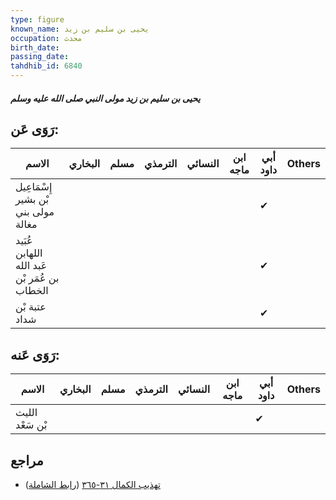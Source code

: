 ```yaml
---
type: figure
known_name: يحيى بن سليم بن زيد
occupation: محدث
birth_date:
passing_date:
tahdhib_id: 6840
---
```

##### يحيى بن سليم بن زيد مولى النبي صلى الله عليه وسلم

## رَوَى عَن:
| الاسم                                        | البخاري | مسلم | الترمذي | النسائي | ابن ماجه | أبي داود | Others |
| -------------------------------------------- | ------- | ---- | ------- | ------- | -------- | -------- | ------ |
| إِسْمَاعِيل بْن بشير مولى بني مغالة          |         |      |         |         |          | ✔        |        |
| عُبَيد اللهابن عَبد الله بن عُمَر بْن الخطاب |         |      |         |         |          | ✔        |        |
| عتبة بْن شداد                                |         |      |         |         |          | ✔        |        |
## رَوَى عَنه:
| الاسم           | البخاري | مسلم | الترمذي | النسائي | ابن ماجه | أبي داود | Others |
| --------------- | ------- | ---- | ------- | ------- | -------- | -------- | ------ |
| الليث بْن سَعْد |         |      |         |         |          | ✔        |        |
## مراجع
- [تهذيب الكمال ٣١-٣٦٥](obsidian://open?vault=Tahdhib-al-Kamal&file=Figures/٦٨٤٠-يحيى%20بن%20سليم%20بن%20زيد%20مولى%20النبي%20صلى%20الله%20عليه%20وسلم) ([رابط الشاملة](https://shamela.ws/book/3722/16913))